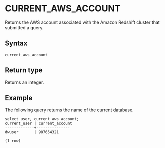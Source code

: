 # CURRENT\_AWS\_ACCOUNT<a name="r_CURRENT_AWS_ACCOUNT"></a>

Returns the AWS account associated with the Amazon Redshift cluster that submitted a query\.

## Syntax<a name="r_CURRENT_AWS_ACCOUNT-synopsis"></a>

```
current_aws_account
```

## Return type<a name="r_CURRENT_AWS_ACCOUNT-return-type"></a>

Returns an integer\. 

## Example<a name="r_CURRENT_AWS_ACCOUNT-example"></a>

The following query returns the name of the current database\. 

```
select user, current_aws_account; 
current_user | current_account
-------------+--------------- 
dwuser       | 987654321

(1 row)
```